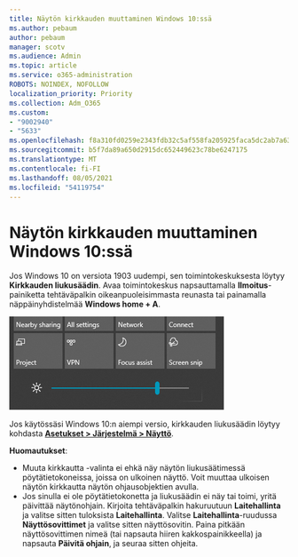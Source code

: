 ```yaml
---
title: Näytön kirkkauden muuttaminen Windows 10:ssä
ms.author: pebaum
author: pebaum
manager: scotv
ms.audience: Admin
ms.topic: article
ms.service: o365-administration
ROBOTS: NOINDEX, NOFOLLOW
localization_priority: Priority
ms.collection: Adm_O365
ms.custom:
- "9002940"
- "5633"
ms.openlocfilehash: f8a310fd0259e2343fdb32c5af558fa205925faca5dc2ab7a637e0de1a5fbd20
ms.sourcegitcommit: b5f7da89a650d2915dc652449623c78be6247175
ms.translationtype: MT
ms.contentlocale: fi-FI
ms.lasthandoff: 08/05/2021
ms.locfileid: "54119754"
---
```

# <a name="change-screen-brightness-in-windows-10"></a>Näytön kirkkauden muuttaminen Windows 10:ssä

Jos Windows 10 on versiota 1903 uudempi, sen toimintokeskuksesta löytyy **Kirkkauden liukusäädin**. Avaa toimintokeskus napsauttamalla **Ilmoitus**-painiketta tehtäväpalkin oikeanpuoleisimmasta reunasta tai painamalla näppäinyhdistelmää **Windows home + A**.

![Kirkkauden liukusäädin](media/brightness-slider.png)

Jos käytössäsi Windows 10:n aiempi versio, kirkkauden liukusäädin löytyy kohdasta **[Asetukset > Järjestelmä > Näyttö](ms-settings:display?activationSource=GetHelp)**.

**Huomautukset**:

- Muuta kirkkautta -valinta ei ehkä näy näytön liukusäätimessä pöytätietokoneissa, joissa on ulkoinen näyttö. Voit muuttaa ulkoisen näytön kirkkautta näytön ohjausobjektien avulla.
- Jos sinulla ei ole pöytätietokonetta ja liukusäädin ei näy tai toimi, yritä päivittää näytönohjain. Kirjoita tehtäväpalkin hakuruutuun **Laitehallinta** ja valitse sitten tuloksista **Laitehallinta**. Valitse **Laitehallinta**-ruudussa **Näyttösovittimet** ja valitse sitten näyttösovitin. Paina pitkään näyttösovittimen nimeä (tai napsauta hiiren kakkospainikkeella) ja napsauta **Päivitä ohjain**, ja seuraa sitten ohjeita.
